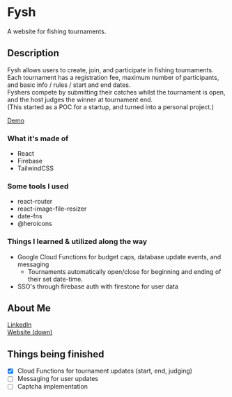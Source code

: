 # Fysh

A website for fishing tournaments.

## Description


Fysh allows users to create, join, and participate in fishing tournaments.  
Each tournament has a registration fee, maximum number of participants, and basic info / rules / start and end dates.  
Fyshers compete by submitting their catches whilst the tournament is open, and the host judges the winner at tournament end.  
(This started as a POC for a startup, and turned into a personal project.)

[Demo](https://fysh-app.netlify.app)

### What it's made of

* React
* Firebase
* TailwindCSS

### Some tools I used

* react-router
* react-image-file-resizer
* date-fns
* @heroicons

### Things I learned & utilized along the way

* Google Cloud Functions for budget caps, database update events, and messaging
  * Tournaments automatically open/close for beginning and ending of their set date-time.
* SSO's through firebase auth with firestone for user data

## About Me

[LinkedIn](https://linkedin.com/in/danieltroyaitken)  
[Website (down)](https://danieltroyaitken.com)

## Things being finished
- [x] Cloud Functions for tournament updates (start, end, judging)
- [ ] Messaging for user updates
- [ ] Captcha implementation
